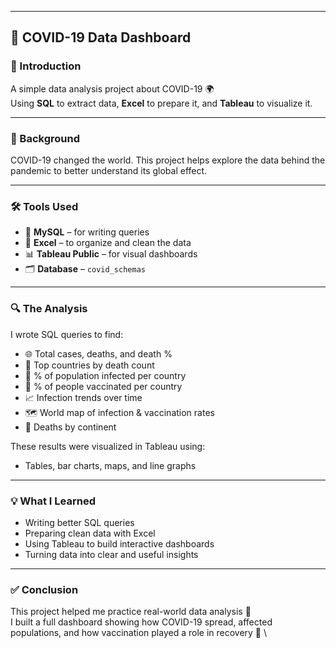 
---

## 🦠 COVID-19 Data Dashboard

### 📌 Introduction

A simple data analysis project about COVID-19 🌍  
Using **SQL** to extract data, **Excel** to prepare it, and **Tableau** to visualize it.

---

### 🧾 Background

COVID-19 changed the world. This project helps explore the data behind the pandemic to better understand its global effect.

---

### 🛠️ Tools Used

- 🐬 **MySQL** – for writing queries
- 📑 **Excel** – to organize and clean the data
- 📊 **Tableau Public** – for visual dashboards
- 🗂️ **Database** – `covid_schemas`

---

### 🔍 The Analysis

I wrote SQL queries to find:

- 🌐 Total cases, deaths, and death %
- 📍 Top countries by death count
- 👥 % of population infected per country
- 💉 % of people vaccinated per country
- 📈 Infection trends over time
- 🗺️ World map of infection & vaccination rates
- 🧭 Deaths by continent

These results were visualized in Tableau using:

- Tables, bar charts, maps, and line graphs

---

### 💡 What I Learned

- Writing better SQL queries
- Preparing clean data with Excel
- Using Tableau to build interactive dashboards
- Turning data into clear and useful insights

---

### ✅ Conclusion

This project helped me practice real-world data analysis 🧠  
I built a full dashboard showing how COVID-19 spread, affected populations, and how vaccination played a role in recovery 💉
\
